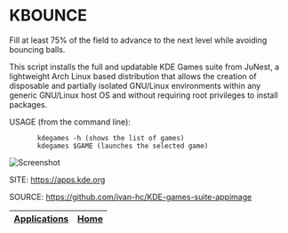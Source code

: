 # KBOUNCE

 Fill at least 75% of the field to advance to the next level while avoiding  bouncing balls.
 
 This script installs the full and updatable KDE Games suite from JuNest, a lightweight Arch Linux based distribution that allows the creation of disposable and partially isolated GNU/Linux environments within any generic GNU/Linux host OS and without requiring root privileges to install packages.
 
 USAGE (from the command line):
 
           kdegames -h (shows the list of games)
           kdegames $GAME (launches the selected game)
           
 ![Screenshot](https://kde.org/images/screenshots/kbounce.png)
 
 SITE: https://apps.kde.org

 SOURCE: https://github.com/ivan-hc/KDE-games-suite-appimage

 | [Applications](https://portable-linux-apps.github.io/apps.html) | [Home](https://portable-linux-apps.github.io)
 | --- | --- |
